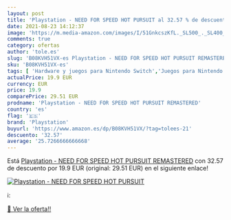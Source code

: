 ```yaml
---
layout: post
title: 'Playstation - NEED FOR SPEED HOT PURSUIT al 32.57 % de descuento'
date: 2021-08-23 14:12:37
image: 'https://m.media-amazon.com/images/I/51GnkcszKfL._SL500_._SL400_.jpg'
comments: true
category: ofertas
author: 'tole.es'
slug: 'B08KVH51VX-es Playstation - NEED FOR SPEED HOT PURSUIT REMASTERED'
sku: 'B08KVH51VX-es'
tags: [ 'Hardware y juegos para Nintendo Switch','Juegos para Nintendo Switch','Videojuegos','playstation', ]
actualPrice: 19.9 EUR
currency: EUR
price: 19.9
comparePrice: 29.51 EUR
prodname: 'Playstation - NEED FOR SPEED HOT PURSUIT REMASTERED'
country: 'es'
flag: '🇪🇸'
brand: 'Playstation'
buyurl: 'https://www.amazon.es/dp/B08KVH51VX/?tag=tolees-21'
descuento: '32.57'
average: '25.7266666666668'
---
```


Está [Playstation - NEED FOR SPEED HOT PURSUIT REMASTERED](https://www.amazon.es/dp/B08KVH51VX/?tag=tolees-21) con 32.57 de descuento por 19.9 EUR (original: 29.51 EUR) en el siguiente enlace!

[![Playstation - NEED FOR SPEED HOT PURSUIT](https://m.media-amazon.com/images/I/51GnkcszKfL._SL500_._SL400_.jpg)](https://www.amazon.es/dp/B08KVH51VX/?tag=tolees-21)

ℹ️:


[🛒 Ver la oferta!!](https://www.amazon.es/dp/B08KVH51VX/?tag=tolees-21)
